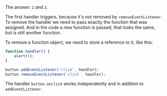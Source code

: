 The answer: `1` and `2`.

The first handler triggers, because it's not removed by `removeEventListener`. To remove the handler we need to pass exactly the function that was assigned. And in the code a new function is passed, that looks the same, but is still another function.

To remove a function object, we need to store a reference to it, like this:

```js
function handler() {
    alert(1);
}

button.addEventListener('click', handler);
button.removeEventListener('click', handler);
```

The handler `button.onclick` works independently and in addition to `addEventListener`.
